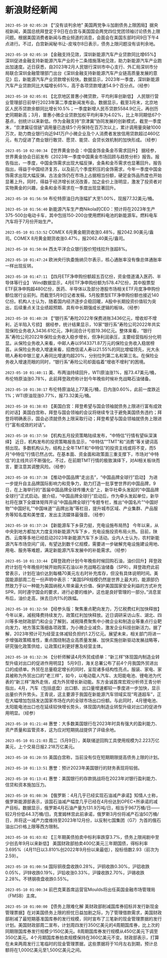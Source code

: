 # 新浪财经新闻
`2023-05-10 02:05:28` 【“没有谈判余地” 美国两党争斗加剧债务上限困局】据央视新闻，美国总统拜登定于9日在白宫与美国国会两党四位党团领袖讨论债务上限问题。根据美国消费者新闻与商业频道的消息，会面会在美国东部时间9日下午4点进行。不过，白宫新闻秘书让-皮埃尔8日表示，债务上限问题没有谈判余地。

`2023-05-10 02:05:10` 【金融支持见效，深圳新能源汽车产业贷款同比增65%】 深圳促进金融支持新能源汽车产业的十二条措施落地见效，助力新能源汽车产业跑出加速度。近日获悉，自2023年2月人民银行深圳市中心支行、外汇局深圳市分局联合深圳金融管理部门出台《深圳金融支持新能源汽车产业链高质量发展的意见》后，新能源汽车产业贷款增长较快。数据显示，2023年一季度，深圳新能源汽车产业贷款同比大幅增长65%，高于各项贷款增速54.9个百分点。（经参）

`2023-05-10 02:05:01` 【北京地区普惠小微贷款，平均利率创新低】 人民银行营业管理部日前举行2023年第二季度新闻发布会。数据显示，截至3月末，北京地区人民币贷款余额同比增长10.5%；一季度新增人民币贷款5584.9亿元，再创历史同期新高；3月，普惠小微企业贷款加权平均利率为4.02%，比上年同期低67个基点，创统计以来新低。作为金融支持“京津冀”协同发展的创新模式，截至一季度末，“京津冀征信链”调用量已连续5个月保持在百万次以上，累计调用量突破1000万次，助力商业银行向近941万户小微企业及个人消费者发放信用贷款超过460亿元，有力促进了商业银行敢贷、愿贷、能贷、会贷长效机制的加快形成。（经参）

`2023-05-10 02:00:34` 【世界黄金协会：中国金饰金条金币需求回升】 据经参，世界黄金协会日前发布《2023年一季度中国黄金市场回顾与趋势分析》报告。报告指出，一季度，中国金饰需求出现大幅反弹，金条和金币需求也显著回升。报告指出，得益于中国经济复苏，以及前几个季度积压的金饰需求，今年一季度中国金饰需求出现大幅反弹。古法金饰仍在市场上占据相当份额，硬足金饰品热度也开始显著上升。同时，得益于经济增长状况改善，加之金价上涨明显，激发了投资者对实物黄金的兴趣，金条和金币需求在一季度出现显著回升。

`2023-05-10 01:56:50` 布伦特原油日内涨幅扩大至1.00%，现报77.32美元/桶。

`2023-05-10 01:56:40` 新能源汽车生产商Nikola的CEO：预计将在2023年生产375-500台电动卡车，其中包括150-200台使用燃料电池的新能源车。燃料电车汽车将于7月份开始生产。

`2023-05-10 01:53:52` COMEX 6月黄金期货收涨0.48%，报2042.90美元/盎司。COMEX 8月黄金期货收涨0.47%，报2062.40美元/盎司。

`2023-05-10 01:50:04` 西太平洋合众银行股价短线拉升涨超8%。

`2023-05-10 01:47:24` 欧洲央行执委施纳贝尔表示，核心通胀率没有像总体通胀率一样出现反转。

`2023-05-10 01:47:11` 【四月ETF净申购份额超五百亿份，资金借道涌入医药、半导体等行业】 Wind数据显示，4月ETF净申购份额为578.47亿份，其中股票型ETF获净申购超480亿份，医药、半导体以及部分港股市场相关ETF月度净申购份额位居行业前列。而截至5月9日记者发稿，5月股票型ETF净申购份额也接近140亿份。机构人士认为，随着国内经济逐步企稳回暖，A股中长期投资价值较为突出，后续重点关注业绩超预期、具有中长期强成长逻辑的板块。（经参）

`2023-05-10 01:40:28` 【“银行系”寿险2022年保费进账3436亿元，增收却不增利，近半陷入亏损】 据经参，统计结果显示，10家“银行系”寿险公司2022年共实现保险业务收入3436.61亿元，净利润合计亏损19.36亿元。整体来看，“银行系”寿险公司2022年保险业务收入稳步增长，但净利润承压，主要经营指标分化明显。从保险业务收入来看，中邮人寿以9143371.87万元的保险业务收入稳居榜首。从保险业务收入增速来看，招商信诺人寿以21.55%的同比增幅领先，光大永明人寿和中银三星人寿同比增速均超20%，分别位列第二名和第三名。在保险业务收入增速亮眼的同时，“银行系”寿险公司却面临着“增收不增利”的困境。

`2023-05-10 01:40:11` 美、布两油持续回升，WTI原油涨1%，报73.47美元/桶，布伦特原油涨0.78%，此前拜登政府称计划今年晚些时候补充战略石油储备。

`2023-05-10 01:38:17` 布伦特原油站上77美元/桶，日内涨0.60%，此前一度跌近1%；WTI原油现涨0.77%，报73.32美元/桶。

`2023-05-10 01:38:03` 【美国白宫：拜登希望与国会领袖就债务上限进行富有成效的对话】美国白宫称，拜登与国会领袖的会议将继续专注于避免美国债务违约；拜登将明确表示，国会必须就债务上限采取行动；拜登希望与国会领袖就债务上限进行“富有成效的对话”。

`2023-05-10 01:37:50` 【机构五月投资策略陆续发布，“中特估”行情有望纵深演绎】 近日，机构发布的投资策略报告显示，“中特估”“TMT”和“消费”等关键词高频出现。多数机构认为，结构上全年TMT和“中特估”的投资主线或将不变，而5月“中特估”行情已然占优。在基本面、资金面和政策面三重支撑下，市场对“中特估”的主线共识不断强化。不过，在前期TMT行情的极致演绎下，对AI相关板块而言，要注意其调整风险。（经参）

`2023-05-10 01:37:38` 【推动中国品牌“走出去”，“中国品牌全球行”启动】 为进一步提升自主品牌国际影响力和竞争力，助力打造一批享誉世界的中国品牌，9日，在上海举行的“首届中国品牌全球传播大会”上，新华社牵头发起的“中国品牌全球行”正式启动。据介绍，“中国品牌全球行”启动后，作为牵头发起单位，新华社将在旗下全媒体矩阵开设“中国品牌全球行”专题专栏，推出“中国名片”“中国好物”“中国好礼”“中国味道”“品牌出海”等栏目，提升城市区域、产业集群、产品服务等知名度和美誉度，发出主流媒体最强音。（经参）

`2023-05-10 01:37:24` 【新能源车下乡获力挺，充电设施布局热】 今年以来，从中央到地方都加大力度支持新能源汽车下乡，充电设施投资布局火热。目前，陕西、云南等多地已经启动2023年新能源汽车下乡活动。业内人士认为，农村新能源汽车市场空间广阔，有望达到数千亿规模，需要进一步破解充电设施建设用地、用电、服务等难题，满足新能源汽车发展中的补能需求。（经参）

`2023-05-10 01:33:44` 【拜登政府计划今年晚些时候回购石油，油价回升】拜登政府计划在今年晚些时候开始购买石油以补充战略石油储备（SPR）。拜登政府此前曾表示，计划在油价达到每桶70美元左右时补充库存，但没有具体说明时间。美国能源部周二在一份声明中表示：“美国SPR规模仍然是世界上最大的，能源部仍然致力于以一种能为美国纳税人带来最大价值、保护美国国家安全利益的方式补充SPR，同时遵守国会的要求，进行必要的维护，这也是良好管理的一部分。”消息宣布后，油价走高，抹去日内1%的跌幅。

`2023-05-10 01:32:50` 【经参头版：聚焦重点靶向发力，万亿税费红利加快释放】 今年以来，减税降费持续发力，政策红利加快释放。近日调研采访山东、湖北、四川等多地财政部门和企业了解到，减税降费聚焦中小微企业和制造业等重点行业靶向发力，地方落实落细各项政策，为小微企业减负，激发企业科技创新活力。据了解，2023年预计可为经营主体减轻负担约1.2万亿元。展望未来，相关部门将进一步增强政策精准性，重点围绕制造业高质量发展、加快实施创新驱动发展战略等，研究强化政策供给，让政策红利更好惠及经营主体。

`2023-05-10 01:32:36` 【分析师解读4月外贸成绩单：“新三样”体现国内制造业转型升级对出口的促进作用明显】 5月9日，海关总署公布了前4个月我国外贸进出口的成绩单。外贸在总量稳定增长的同时，呈现诸多结构性亮点。服装、家电、家具被称为外贸出口的“老三样”，如今，以电动载人汽车、太阳能电池、锂电池为代表的“新三样”海外走俏，成为外贸增长新动能。东方金诚首席宏观分析师王青分析指出，4月，汽车（包括底盘）出口额、出口量增速都较一季度进一步加快，显示出量价齐升势头。王青说，这主要源于我国在新能源汽车领域实现“弯道超车”，正在大幅增加包括发达国家市场在内的全球市场出口份额。与此同时，4月锂电池、太阳能电池出口也在延续较快增长势头，体现国内制造业转型升级对出口的促进作用明显。（经参）

`2023-05-10 01:21:48` 惠誉：大多数美国银行在2023年时具有强大的盈利能力、资产质量和监管资本，这为应对短期挑战提供了评级余地。

`2023-05-10 01:21:03` 周二（5月9日），美联储逆回购工具使用规模为2.223万亿美元，上个交易日报2.218万亿美元。

`2023-05-10 01:20:55` 美国白宫称，当前没有仅在短期期限提高债务上限的计划。

`2023-05-10 01:13:51` 惠誉：预计2023年美国银行的财务表现将较弱。

`2023-05-10 01:13:41` 惠誉：美国银行的存款挑战将在2023年对银行盈利能力、信贷和资本施加压力。

`2023-05-10 01:08:36` 【俄罗斯：4月几乎已经实现石油减产承诺】知情人士称，俄罗斯能源部表示，该国石油减产幅度几乎已经在4月份达到OPEC+所承诺的减产目标。数据显示，俄罗斯4月石油产量为131.9万吨/日，相当于967万桶/日——较2月份低44.3万桶/日。克里姆林宫此前承诺，俄罗斯3月份将减产石油50万桶/日，并将这一减产力度维持至2023年12月份，以反制七国集团（G7）为首的俄石油出口价格上限等西方限制。

`2023-05-10 01:03:02` 【三年期美债拍卖中标利率跌穿3.7%，债务上限闹剧中至少创去年9月以来新低】 美国财政部拍卖400亿美元三年期国债，得标利率3.695%（4月11日以3.810%创2022年9月份以来最低），投标倍数2.93（前次为2.59）。

`2023-05-10 01:00:54` 国际铜夜盘收跌0.28%，沪铜收跌0.30%，沪铝收跌0.05%，沪锌收跌0.19%，沪铅收涨0.33%，沪镍收跌2.70%，沪锡收跌2.28%。不锈钢夜盘收跌0.55%。

`2023-05-10 01:00:34` 前巴克莱首席运营官Moulds将出任英国金融市场管理局（FMSB）主席。

`2023-05-10 01:00:00` 【债务上限难化解 美财政部削减国库券招标并发行新现金管理票据】在对美国债务上限的担忧日益加剧之际，为了管理借款需求，美国财政部削减了最短期基准国库券的发行规模，同时宣布了三笔新的现金管理票据的发行计划。美国财政部周二宣布，计划周四发行350亿美元的4周期国库券，比上次的同期限国库券发行规模少150亿美元。8周期国库券发行规模从450亿美元下调至350亿美元。4个月期国库券拍卖规模保持在360亿美元不变。财政部表示，打算在未来两周发行三笔临时的现金管理票据，这些票据将于10月左右到期，预计总额将在1,000亿美元至1,500亿美元之间。

